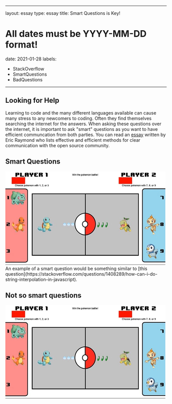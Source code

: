 
---
layout: essay
type: essay
title: Smart Questions is Key!
# All dates must be YYYY-MM-DD format!
date: 2021-01-28
labels:
  - StackOverflow
  - SmartQuestions
  - BadQuestions
---


## Looking for Help
Learning to code and the many different languages available can cause many stress to any newcomers to coding. Often they find themselves searching the internet for the answers. When asking these questions over the internet, it is important to ask "smart" questions as you want to have efficient communcation from both parties. You can read an [essay](http://www.catb.org/esr/faqs/smart-questions.html) written by Eric Raymond who lists effective and efficient methods for clear communication with the open source community. 

## Smart Questions
<img class="ui medium right floated rounded image" src="../images/Screenshot_7.jpg">
An example of a smart question would be something similar to [this question](https://stackoverflow.com/questions/1408289/how-can-i-do-string-interpolation-in-javascript). 


## Not so smart questions
<img class="ui medium right floated rounded image" src="../images/Screenshot_7.jpg">

## 


